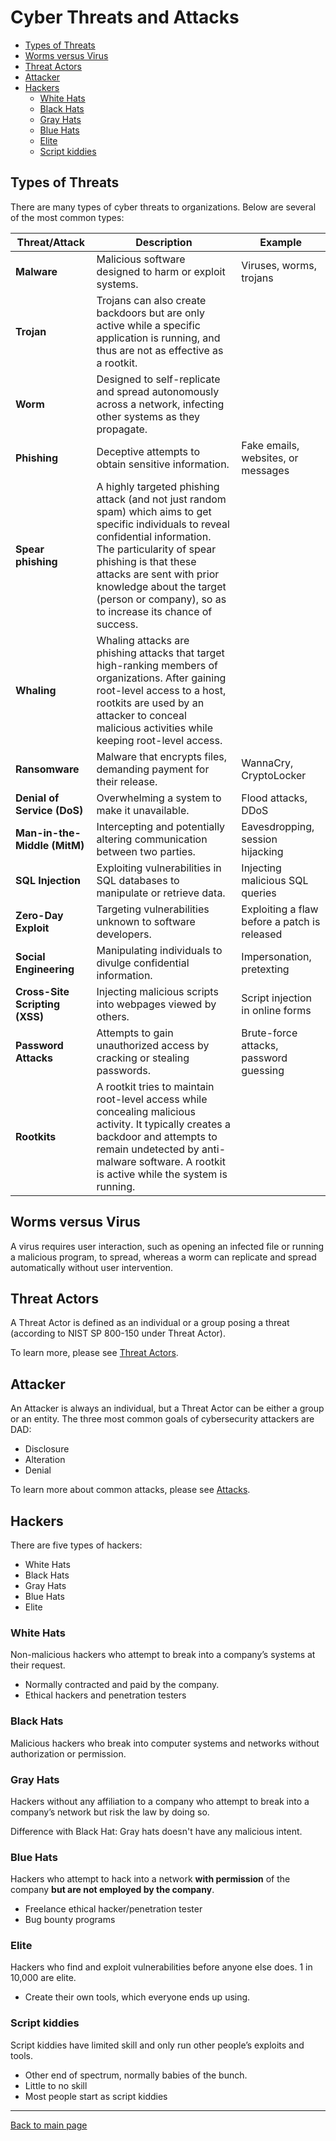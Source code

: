 
# Cyber Threats and Attacks

- [Types of Threats](#types-of-threats)
- [Worms versus Virus](#worms-versus-virus)
- [Threat Actors](#threat-actors)
- [Attacker](#attacker)
- [Hackers](#hackers)
    - [White Hats](#white-hats)
    - [Black Hats](#black-hats)
    - [Gray Hats](#gray-hats)
    - [Blue Hats](#blue-hats)
    - [Elite](#elite)
    - [Script kiddies](#script-kiddies)



## Types of Threats 

There are many types of cyber threats to organizations. Below are several of the most common types: 

| **Threat/Attack**               | **Description**                                                                                | **Example**                                 |
|---------------------------------|-----------------------------------------------------------------------------------------------|---------------------------------------------|
| **Malware**                     | Malicious software designed to harm or exploit systems.                                         | Viruses, worms, trojans                     |
| **Trojan**                      | Trojans can also create backdoors but are only active while a specific application is running, and thus are not as effective as a rootkit.                                          |                      |
| **Worm**                        | Designed to self-replicate and spread autonomously across a network, infecting other systems as they propagate.
| **Phishing**                    | Deceptive attempts to obtain sensitive information.                                             | Fake emails, websites, or messages          |
| **Spear phishing**              | A highly targeted phishing attack (and not just random spam) which aims to get specific individuals to reveal confidential information. The particularity of spear phishing is that these attacks are sent with prior knowledge about the target (person or company), so as to increase its chance of success.                      |      |
| **Whaling**                     | Whaling attacks are phishing attacks that target high-ranking members of organizations. After gaining root-level access to a host, rootkits are used by an attacker to conceal malicious activities while keeping root-level access.                        |      |
| **Ransomware**                  | Malware that encrypts files, demanding payment for their release.                               | WannaCry, CryptoLocker                      |
| **Denial of Service (DoS)**     | Overwhelming a system to make it unavailable.                                                  | Flood attacks, DDoS                         |
| **Man-in-the-Middle (MitM)**    | Intercepting and potentially altering communication between two parties.                       | Eavesdropping, session hijacking            |
| **SQL Injection**               | Exploiting vulnerabilities in SQL databases to manipulate or retrieve data.                    | Injecting malicious SQL queries            |
| **Zero-Day Exploit**            | Targeting vulnerabilities unknown to software developers.                                     | Exploiting a flaw before a patch is released|
| **Social Engineering**          | Manipulating individuals to divulge confidential information.                                  | Impersonation, pretexting                   |
| **Cross-Site Scripting (XSS)**  | Injecting malicious scripts into webpages viewed by others.                                   | Script injection in online forms            |
| **Password Attacks**            | Attempts to gain unauthorized access by cracking or stealing passwords.                         | Brute-force attacks, password guessing      |
| **Rootkits**                    | A rootkit tries to maintain root-level access while concealing malicious activity. It typically creates a backdoor and attempts to remain undetected by anti-malware software. A rootkit is active while the system is running.                         |      |


## Worms versus Virus 

A virus requires user interaction, such as opening an infected file or running a malicious program, to spread, whereas a worm can replicate and spread automatically without user intervention.

## Threat Actors 

A Threat Actor is defined as an individual or a group posing a threat (according to NIST SP 800-150 under Threat Actor).

To learn more, please see [Threat Actors](./026-Threat-Actors.md).

## Attacker 

An Attacker is always an individual, but a Threat Actor can be either a group or an entity.
The three most common goals of cybersecurity attackers are DAD:

- Disclosure
- Alteration
- Denial

To learn more about common attacks, please see [Attacks](./023-Attacks.md). 

## Hackers

There are five types of hackers:

- White Hats
- Black Hats
- Gray Hats
- Blue Hats
- Elite

### White Hats

Non-malicious hackers who attempt to break into a company’s
systems at their request.

- Normally contracted and paid by the company.
- Ethical hackers and penetration testers

### Black Hats

Malicious hackers who break into computer systems and
networks without authorization or permission.

### Gray Hats

Hackers without any affiliation to a company who attempt to
break into a company’s network but risk the law by doing so.

Difference with Black Hat: Gray hats doesn't have any malicious intent.

### Blue Hats

Hackers who attempt to hack into a network **with permission** of
the company **but are not employed by the company**.

- Freelance ethical hacker/penetration tester
- Bug bounty programs

### Elite

Hackers who find and exploit vulnerabilities before anyone else
does. 1 in 10,000 are elite.

- Create their own tools, which everyone ends up using.

### Script kiddies

Script kiddies have limited skill and only run other people’s exploits and tools.

- Other end of spectrum, normally babies of the bunch.
- Little to no skill 
- Most people start as script kiddies





----------------------------------------------

[Back to main page](../../README.md#security)    